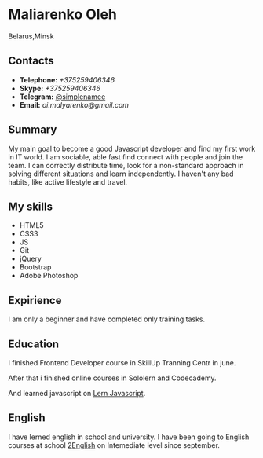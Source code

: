 # Maliarenko Oleh
Belarus,Minsk

## Contacts

* **Telephone:** _+375259406346_
* **Skype:** _+375259406346_
* **Telegram:** [@simplenamee](https://t.me/simplenamee)
* **Email:** _oi.malyarenko@gmail.com_

## Summary 

My main goal to become a good Javascript developer and find my first work in IT world.
I am sociable, able fast find connect with people and join the team.
I can correctly distribute time, look for a non-standard approach in solving different situations and learn independently.
I haven't any bad habits, like active lifestyle and travel.

## My skills

* HTML5 
* CSS3  
* JS
* Git
* jQuery 
* Bootstrap 
* Adobe Photoshop

## Expirience

I am only a beginner and have completed only training tasks.

## Education

I finished Frontend Developer course in SkillUp Tranning Centr in june.

After that i finished online courses in Sololern and Codecademy. 

And learned javascript on [Lern Javascript](http://learn.javascript.ru).

## English

I have lerned english in school and university. I have been going to English courses at school [2English](https://2english.by) on Intemediate level since september.

